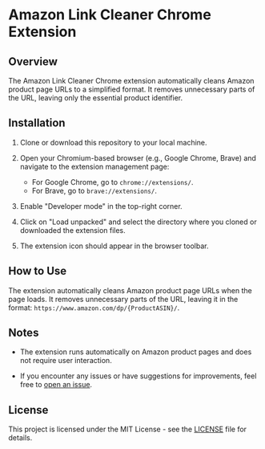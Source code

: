 # Amazon Link Cleaner Chrome Extension

## Overview

The Amazon Link Cleaner Chrome extension automatically cleans Amazon product page URLs to a simplified format. It removes unnecessary parts of the URL, leaving only the essential product identifier.

## Installation

1. Clone or download this repository to your local machine.

2. Open your Chromium-based browser (e.g., Google Chrome, Brave) and navigate to the extension management page:
   - For Google Chrome, go to `chrome://extensions/`.
   - For Brave, go to `brave://extensions/`.

3. Enable "Developer mode" in the top-right corner.

4. Click on "Load unpacked" and select the directory where you cloned or downloaded the extension files.

5. The extension icon should appear in the browser toolbar.

## How to Use

The extension automatically cleans Amazon product page URLs when the page loads. It removes unnecessary parts of the URL, leaving it in the format: `https://www.amazon.com/dp/{ProductASIN}/`.

## Notes

- The extension runs automatically on Amazon product pages and does not require user interaction.

- If you encounter any issues or have suggestions for improvements, feel free to [open an issue](https://github.com/NicholasBly/Amazon-Link-Cleaner/issues).

## License

This project is licensed under the MIT License - see the [LICENSE](LICENSE) file for details.

